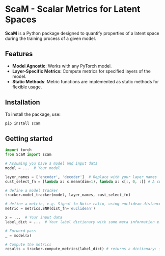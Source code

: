 # ScaM - Scalar Metrics for Latent Spaces

**ScaM** is a Python package designed to quantify properties of a latent space during the training process of a given model.

## Features

- **Model Agnostic**: Works with any PyTorch model.
- **Layer-Specific Metrics**: Compute metrics for specified layers of the model.
- **Static Methods**: Metric functions are implemented as static methods for flexible usage.

## Installation

To install the package, use:

```bash
pip install scam
```

## Getting started

```python
import torch
from ScaM import scam

# Assuming you have a model and input data
model = ...  # Your model

layer_names = ['encoder', 'decoder']  # Replace with your layer names
cust_select_fn = [lambda x: x.mean(dim=1), lambda x: x[:, 0, :]] # A custom select for each layer, e.g. global pooling, token selection.

# define a model tracker
tracker.model_tracker(model, layer_names, cust_select_fn)

# define a metric, e.g. Signal to Noise ratio, using euclidean distances
metric = metrics.SNR(dist_fn='euclidean')

x = ...  # Your input data
label_dict = ...  # Your label dictionary with some meta information e.g. {'A': [0, 2, 1, 2, 2, 4, ... ], 'B': ['cat1, 'cat2', 'cat1', ...]}

# Forward pass
_ = model(x)

# Compute the metrics
results = tracker.compute_metrics(label_dict) # returns a dictionary: {'SNR': {'encoder': {'A': tensor(27.4428)}, 'decoder': {'A': tensor(21.2904)}}}

```

